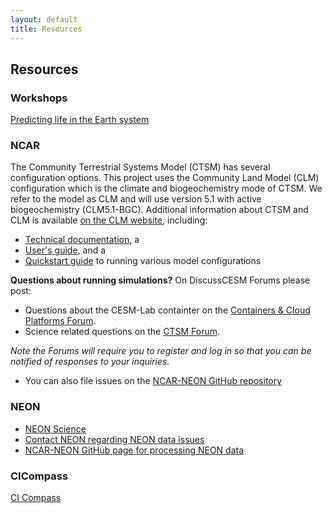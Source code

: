 ```yaml
---
layout: default
title: Resources
---
```


## Resources

### Workshops
[Predicting life in the Earth system](https://www.neonscience.org/ncar-neon-community-collaborations)

### NCAR
The Community Terrestrial Systems Model (CTSM) has several configuration options. This project uses the Community Land Model (CLM) configuration which is the climate and biogeochemistry mode of CTSM. We refer to the model as CLM and will use version 5.1 with active biogeochemistry (CLM5.1-BGC). Additional information about CTSM and CLM is available [on the CLM website](https://www.cesm.ucar.edu/models/cesm2/land/), including:
-  [Technical documentation](https://escomp.github.io/ctsm-docs/versions/master/html/tech_note/index.html), a
-  [User's guide](https://escomp.github.io/ctsm-docs/versions/master/html/users_guide/index.html), and a 
-  [Quickstart guide](https://escomp.github.io/CESM/release-cesm2/quickstart.html#create-a-case) to running various model configurations 

**Questions about running simulations?** On DiscussCESM Forums please post:
- Questions about the CESM-Lab containter on the [Containers & Cloud Platforms Forum](https://bb.cgd.ucar.edu/cesm/forums/containers-cloud-platforms.162/). 
- Science related questions on the [CTSM Forum](https://bb.cgd.ucar.edu/cesm/forums/ctsm-clm-mosart-rtm.134/). 

*Note the Forums will require you to register and log in so that you can be notified of responses to your inquiries.*
- You can also file issues on the [NCAR-NEON GitHub repository](https://github.com/NCAR/NEON-visualization)


### NEON
- [NEON Science](https://www.neonscience.org/)
- [Contact NEON regarding NEON data issues](https://www.neonscience.org/about/contact-us)
- [NCAR-NEON GitHub page for processing NEON data](https://github.com/NEONScience/NCAR-NEON)

### CICompass
[CI Compass](https://ci-compass.org/)


